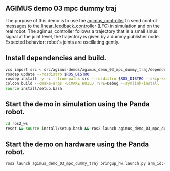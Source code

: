 AGIMUS demo 03 mpc dummy traj
--------------------------------

The purpose of this demo is to use the [agimus_controller](https://github.com/agimus-project/agimus_controller) to send control messages to the [linear_feedback_controller](https://github.com/loco-3d/linear-feedback-controller) (LFC) in simulation and on the real robot.
The agimus_controller follows a trajectory that is a small sinus signal at the joint level, the trajectory is given by a dummy publisher node.
Expected behavior: robot's joints are oscillating gently.

## Install dependencies and build.

```bash
vcs import src < src/agimus-demos/agimus_demo_03_mpc_dummy_traj/dependencies.repos
rosdep update --rosdistro $ROS_DISTRO
rosdep install -y -i --from-paths src --rosdistro $ROS_DISTRO --skip-keys libfranka
colcon build --cmake-args -DCMAKE_BUILD_TYPE=Debug --symlink-install
source install/setup.bash
```

## Start the demo in simulation using the Panda robot.
```bash
cd ros2_ws
reset && source install/setup.bash && ros2 launch agimus_demo_03_mpc_dummy_traj bringup.launch.py
```

## Start the demo on hardware using the Panda robot.
```bash
ros2 launch agimus_demo_03_mpc_dummy_traj bringup_hw.launch.py arm_id:=fer robot_ip:=<fci-ip>
```
